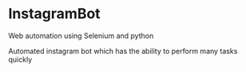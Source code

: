 # InstagramBot
Web automation using Selenium and python

Automated instagram bot which has the ability to perform many tasks quickly
